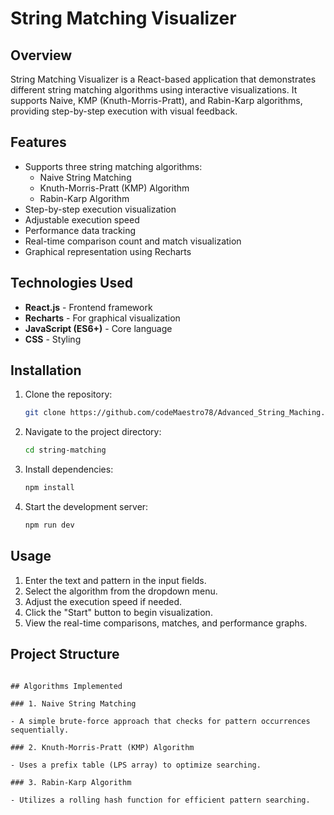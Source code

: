 # String Matching Visualizer

## Overview

String Matching Visualizer is a React-based application that demonstrates different string matching algorithms using interactive visualizations. It supports Naive, KMP (Knuth-Morris-Pratt), and Rabin-Karp algorithms, providing step-by-step execution with visual feedback.

## Features

- Supports three string matching algorithms:
  - Naive String Matching
  - Knuth-Morris-Pratt (KMP) Algorithm
  - Rabin-Karp Algorithm
- Step-by-step execution visualization
- Adjustable execution speed
- Performance data tracking
- Real-time comparison count and match visualization
- Graphical representation using Recharts

## Technologies Used

- **React.js** - Frontend framework
- **Recharts** - For graphical visualization
- **JavaScript (ES6+)** - Core language
- **CSS** - Styling

## Installation

1. Clone the repository:
   ```sh
   git clone https://github.com/codeMaestro78/Advanced_String_Maching.git
   ```
2. Navigate to the project directory:
   ```sh
   cd string-matching
   ```
3. Install dependencies:
   ```sh
   npm install
   ```
4. Start the development server:
   ```sh
   npm run dev
   ```

## Usage

1. Enter the text and pattern in the input fields.
2. Select the algorithm from the dropdown menu.
3. Adjust the execution speed if needed.
4. Click the "Start" button to begin visualization.
5. View the real-time comparisons, matches, and performance graphs.

## Project Structure

```

## Algorithms Implemented

### 1. Naive String Matching

- A simple brute-force approach that checks for pattern occurrences sequentially.

### 2. Knuth-Morris-Pratt (KMP) Algorithm

- Uses a prefix table (LPS array) to optimize searching.

### 3. Rabin-Karp Algorithm

- Utilizes a rolling hash function for efficient pattern searching.

```

